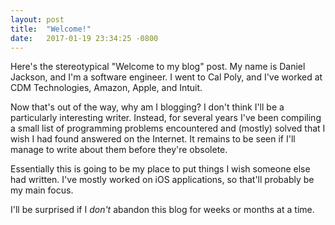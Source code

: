 ```yaml
---
layout: post
title:  "Welcome!"
date:   2017-01-19 23:34:25 -0800
---
```


Here's the stereotypical "Welcome to my blog" post. My name is Daniel Jackson, and I'm a software engineer. I went to Cal Poly, and I've worked at CDM Technologies, Amazon, Apple, and Intuit.

Now that's out of the way, why am I blogging? I don't think I'll be a particularly interesting writer. Instead, for several years I've been compiling a small list of programming problems encountered and (mostly) solved that I wish I had found answered on the Internet. It remains to be seen if I'll manage to write about them before they're obsolete.

Essentially this is going to be my place to put things I wish someone else had written. I've mostly worked on iOS applications, so that'll probably be my main focus.

I'll be surprised if I *don't* abandon this blog for weeks or months at a time.

